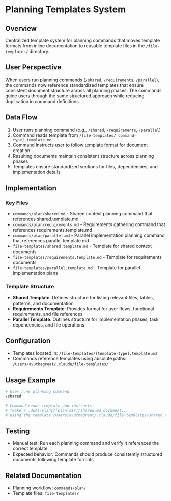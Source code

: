 # Planning Templates System

## Overview
Centralized template system for planning commands that moves template formats from inline documentation to reusable template files in the `/file-templates/` directory.

## User Perspective
When users run planning commands (`/shared`, `/requirements`, `/parallel`), the commands now reference standardized templates that ensure consistent document structure across all planning phases. The commands guide users through the same structured approach while reducing duplication in command definitions.

## Data Flow
1. User runs planning command (e.g., `/shared`, `/requirements`, `/parallel`)
2. Command reads template from `/file-templates/[command-type].template.md`
3. Command instructs user to follow template format for document creation
4. Resulting documents maintain consistent structure across planning phases
5. Templates ensure standardized sections for files, dependencies, and implementation details

## Implementation

### Key Files
- `commands/plan/shared.md` - Shared context planning command that references shared.template.md
- `commands/plan/requirements.md` - Requirements gathering command that references requirements.template.md
- `commands/plan/parallel.md` - Parallel implementation planning command that references parallel.template.md
- `file-templates/shared.template.md` - Template for shared context documents
- `file-templates/requirements.template.md` - Template for requirements documents
- `file-templates/parallel.template.md` - Template for parallel implementation plans

### Template Structure
- **Shared Template**: Defines structure for listing relevant files, tables, patterns, and documentation
- **Requirements Template**: Provides format for user flows, functional requirements, and file references
- **Parallel Template**: Outlines structure for implementation phases, task dependencies, and file operations

## Configuration
- Templates located in: `/file-templates/[template-type].template.md`
- Commands reference templates using absolute paths: `/Users/avuthegreat/.claude/file-templates/`

## Usage Example
```bash
# User runs planning command
/shared

# Command reads template and instructs:
# "make a .docs/plans/[plan-dir]/shared.md document...
# using the template /Users/avuthegreat/.claude/file-templates/shared.template.md"
```

## Testing
- Manual test: Run each planning command and verify it references the correct template
- Expected behavior: Commands should produce consistently structured documents following template formats

## Related Documentation
- Planning workflow: `commands/plan/`
- Template files: `file-templates/`